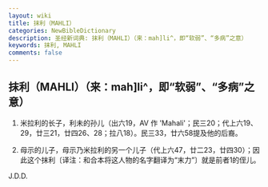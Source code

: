 ```yaml
---
layout: wiki
title: 抹利（MAHLI）
categories: NewBibleDictionary
description: 圣经新词典: 抹利（MAHLI）（来：mah]li^，即“软弱”、“多病”之意）
keywords: 抹利, MAHLI
comments: false
---
```


## 抹利（MAHLI）（来：mah]li^，即“软弱”、“多病”之意）

1. 米拉利的长子，利未的孙儿（出六19，AV 作 'Mahali'；民三20；代上六19、29，廿三21，廿四26、28；拉八18）。民三33，廿六58提及他的后裔。

2. 母示的儿子，母示乃米拉利的另一个儿子（代上六47，廿二23，廿四30）；因此这个抹利〔译注：和合本将这人物的名字翻译为“末力”〕就是前者1的侄儿。

J.D.D.









